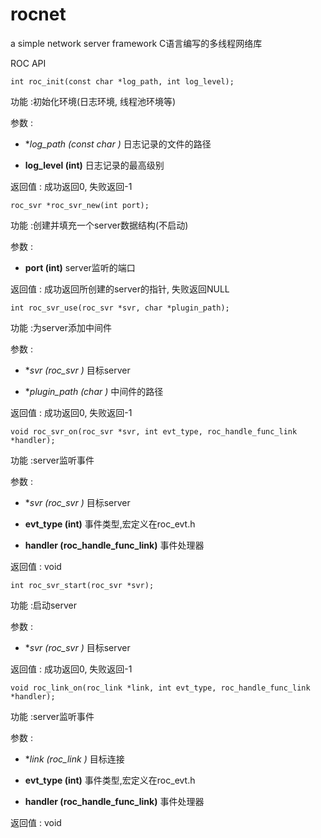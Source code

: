 # rocnet
a simple network server framework
C语言编写的多线程网络库


ROC API
```
int roc_init(const char *log_path, int log_level);
```
功能 :初始化环境(日志环境, 线程池环境等)

参数 :

 *  **log_path (const char *)**
    日志记录的文件的路径

 *  **log_level (int)**
    日志记录的最高级别

返回值 : 成功返回0, 失败返回-1

```
roc_svr *roc_svr_new(int port);
```
功能 :创建并填充一个server数据结构(不启动)

参数 :

 *  **port (int)**
    server监听的端口

返回值 : 成功返回所创建的server的指针, 失败返回NULL

```
int roc_svr_use(roc_svr *svr, char *plugin_path);
```
功能 :为server添加中间件

参数 :

 *  **svr (roc_svr *)**
    目标server

 *  **plugin_path (char *)**
    中间件的路径

返回值 : 成功返回0, 失败返回-1

```
void roc_svr_on(roc_svr *svr, int evt_type, roc_handle_func_link *handler);
```
功能 :server监听事件

参数 :

 *  **svr (roc_svr *)**
    目标server

 *  **evt_type (int)**
    事件类型,宏定义在roc_evt.h

 *  **handler (roc_handle_func_link)**
    事件处理器

返回值 : void

```
int roc_svr_start(roc_svr *svr);
```
功能 :启动server

参数 :

 *  **svr (roc_svr *)**
    目标server

返回值 : 成功返回0, 失败返回-1

```
void roc_link_on(roc_link *link, int evt_type, roc_handle_func_link *handler);
```
功能 :server监听事件

参数 :

 *  **link (roc_link *)**
    目标连接

 *  **evt_type (int)**
    事件类型,宏定义在roc_evt.h

 *  **handler (roc_handle_func_link)**
    事件处理器

返回值 : void
